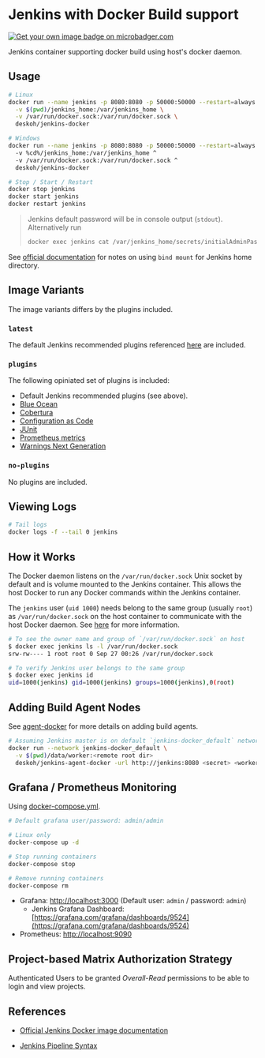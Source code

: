 # Jenkins with Docker Build support

[![Get your own image badge on microbadger.com](https://images.microbadger.com/badges/image/deskoh/jenkins-docker.svg)](https://microbadger.com/images/deskoh/jenkins-docker)

Jenkins container supporting docker build using host's docker daemon.

## Usage

```sh
# Linux
docker run --name jenkins -p 8080:8080 -p 50000:50000 --restart=always \
  -v $(pwd)/jenkins_home:/var/jenkins_home \
  -v /var/run/docker.sock:/var/run/docker.sock \
  deskoh/jenkins-docker

# Windows
docker run --name jenkins -p 8080:8080 -p 50000:50000 --restart=always ^
  -v %cd%/jenkins_home:/var/jenkins_home ^
  -v /var/run/docker.sock:/var/run/docker.sock ^
  deskoh/jenkins-docker

# Stop / Start / Restart
docker stop jenkins
docker start jenkins
docker restart jenkins
```

> Jenkins default password will be in console output (`stdout`). Alternatively run
>
> ```sh
> docker exec jenkins cat /var/jenkins_home/secrets/initialAdminPassword`
> ```

See [official documentation](https://github.com/jenkinsci/docker/blob/master/README.md) for notes on using `bind mount` for Jenkins home directory.

## Image Variants

The image variants differs by the plugins included.

### `latest`

The default Jenkins recommended plugins referenced [here](https://github.com/jenkinsci/jenkins/blob/master/core/src/main/resources/jenkins/install/platform-plugins.json) are included.

### `plugins`

The following opiniated set of plugins is included:

* Default Jenkins recommended plugins (see above).
* [Blue Ocean](https://plugins.jenkins.io/blueocean)
* [Cobertura](https://plugins.jenkins.io/cobertura)
* [Configuration as Code](https://plugins.jenkins.io/configuration-as-code)
* [JUnit](https://plugins.jenkins.io/junit)
* [Prometheus metrics](https://plugins.jenkins.io/prometheus)
* [Warnings Next Generation](https://github.com/jenkinsci/warnings-ng-plugin)

### `no-plugins`

No plugins are included.

## Viewing Logs

```sh
# Tail logs
docker logs -f --tail 0 jenkins
```

## How it Works

The Docker daemon listens on the `/var/run/docker.sock` Unix socket by default and is volume mounted to the Jenkins container. This allows the host Docker to run any Docker commands within the Jenkins container.

The `jenkins` user (`uid 1000`) needs belong to the same group (usually `root`) as `/var/run/docker.sock` on the host container to communicate with the host Docker daemon. See [here](https://medium.com/@mccode/understanding-how-uid-and-gid-work-in-docker-containers-c37a01d01cf) for more information.

```bash
# To see the owner name and group of `/var/run/docker.sock` on host
$ docker exec jenkins ls -l /var/run/docker.sock
srw-rw---- 1 root root 0 Sep 27 00:26 /var/run/docker.sock

# To verify Jenkins user belongs to the same group
$ docker exec jenkins id
uid=1000(jenkins) gid=1000(jenkins) groups=1000(jenkins),0(root)

```

## Adding Build Agent Nodes

See [agent-docker](https://github.com/deskoh/jenkins-docker/tree/master/agent-docker) for more details on adding build agents.

```sh
# Assuming Jenkins master is on default `jenkins-docker_default` network
docker run --network jenkins-docker_default \
  -v $(pwd)/data/worker:<remote root dir>
  deskoh/jenkins-agent-docker -url http://jenkins:8080 <secret> <worker name>
```

## Grafana / Prometheus Monitoring

Using [docker-compose.yml](https://raw.githubusercontent.com/deskoh/jenkins-docker/master/docker-compose.yml).

```sh
# Default grafana user/password: admin/admin

# Linux only
docker-compose up -d

# Stop running containers
docker-compose stop

# Remove running containers
docker-compose rm
```

* Grafana: [http://localhost:3000](http://localhost:3000) (Default user: `admin` / password: `admin`)
  * Jenkins Grafana Dashboard: [https://grafana.com/grafana/dashboards/9524](https://grafana.com/grafana/dashboards/9524)
* Prometheus: [http://localhost:9090](http://localhost:9090)

## Project-based Matrix Authorization Strategy

Authenticated Users to be granted _Overall-Read_ permissions to be able to login and view projects.

## References

* [Official Jenkins Docker image documentation](https://github.com/jenkinsci/docker/blob/master/README.md)

* [Jenkins Pipeline Syntax](https://jenkins.io/doc/book/pipeline/syntax)
